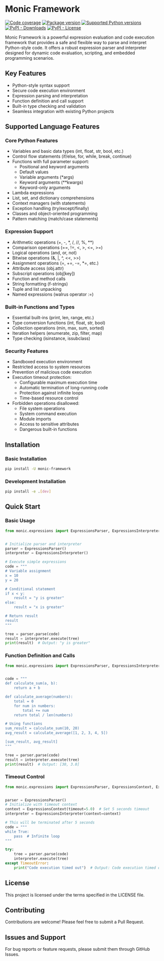 # Monic Framework

<p>
<a href="https://codecov.io/gh/cognica-io/monic-framework" target="_blank"><img src="https://img.shields.io/codecov/c/github/cognica-io/monic-framework?color=%2334D058" alt="Code coverage"></a>
<a href="https://pypi.org/project/monic-framework" target="_blank"><img src="https://img.shields.io/pypi/v/monic-framework?color=%2334D058" alt="Package version"></a>
<a href="https://pypi.org/project/monic-framework" target="_blank"><img src="https://img.shields.io/pypi/pyversions/monic-framework" alt="Supported Python versions"></a>
<a href="https://pypi.org/project/monic-framework" target="_blank"><img src="https://img.shields.io/pypi/dm/monic-framework?color=%2334D058" alt="PyPI - Downloads"></a>
<a href="https://pypi.org/project/monic-framework" target="_blank"><img src="https://img.shields.io/pypi/l/monic-framework?color=%2334D058" alt="PyPI - License"></a>
</p>

Monic Framework is a powerful expression evaluation and code execution framework that provides a safe and flexible way to parse and interpret Python-style code. It offers a robust expression parser and interpreter designed for dynamic code evaluation, scripting, and embedded programming scenarios.

## Key Features

- Python-style syntax support
- Secure code execution environment
- Expression parsing and interpretation
- Function definition and call support
- Built-in type checking and validation
- Seamless integration with existing Python projects

## Supported Language Features

### Core Python Features

- Variables and basic data types (int, float, str, bool, etc.)
- Control flow statements (if/else, for, while, break, continue)
- Functions with full parameter support:
  - Positional and keyword arguments
  - Default values
  - Variable arguments (*args)
  - Keyword arguments (**kwargs)
  - Keyword-only arguments
- Lambda expressions
- List, set, and dictionary comprehensions
- Context managers (with statements)
- Exception handling (try/except/finally)
- Classes and object-oriented programming
- Pattern matching (match/case statements)

### Expression Support

- Arithmetic operations (+, -, *, /, //, %, **)
- Comparison operations (==, !=, <, >, <=, >=)
- Logical operations (and, or, not)
- Bitwise operations (&, |, ^, <<, >>)
- Assignment operations (=, +=, -=, *=, etc.)
- Attribute access (obj.attr)
- Subscript operations (obj[key])
- Function and method calls
- String formatting (f-strings)
- Tuple and list unpacking
- Named expressions (walrus operator :=)

### Built-in Functions and Types

- Essential built-ins (print, len, range, etc.)
- Type conversion functions (int, float, str, bool)
- Collection operations (min, max, sum, sorted)
- Iteration helpers (enumerate, zip, filter, map)
- Type checking (isinstance, issubclass)

### Security Features

- Sandboxed execution environment
- Restricted access to system resources
- Prevention of malicious code execution
- Execution timeout protection:
  - Configurable maximum execution time
  - Automatic termination of long-running code
  - Protection against infinite loops
  - Time-based resource control
- Forbidden operations disallowed:
  - File system operations
  - System command execution
  - Module imports
  - Access to sensitive attributes
  - Dangerous built-in functions

## Installation

### Basic Installation

```bash
pip install -U monic-framework
```

### Development Installation

```bash
pip install -e .[dev]
```

## Quick Start

### Basic Usage

```python
from monic.expressions import ExpressionsParser, ExpressionsInterpreter


# Initialize parser and interpreter
parser = ExpressionsParser()
interpreter = ExpressionsInterpreter()

# Execute simple expressions
code = """
# Variable assignment
x = 10
y = 20

# Conditional statement
if x < y:
    result = "y is greater"
else:
    result = "x is greater"

# Return result
result
"""

tree = parser.parse(code)
result = interpreter.execute(tree)
print(result)  # Output: "y is greater"
```

### Function Definition and Calls

```python
from monic.expressions import ExpressionsParser, ExpressionsInterpreter


code = """
def calculate_sum(a, b):
    return a + b

def calculate_average(numbers):
    total = 0
    for num in numbers:
        total += num
    return total / len(numbers)

# Using functions
sum_result = calculate_sum(10, 20)
avg_result = calculate_average([1, 2, 3, 4, 5])

[sum_result, avg_result]
"""

tree = parser.parse(code)
result = interpreter.execute(tree)
print(result)  # Output: [30, 3.0]
```

### Timeout Control

```python
from monic.expressions import ExpressionsParser, ExpressionsContext, ExpressionsInterpreter


parser = ExpressionsParser()
# Initialize with timeout context
context = ExpressionsContext(timeout=5.0)  # Set 5 seconds timeout
interpreter = ExpressionsInterpreter(context=context)

# This will be terminated after 5 seconds
code = """
while True:
    pass  # Infinite loop
"""

try:
    tree = parser.parse(code)
    interpreter.execute(tree)
except TimeoutError:
    print("Code execution timed out")  # Output: Code execution timed out
```

## License

This project is licensed under the terms specified in the LICENSE file.

## Contributing

Contributions are welcome! Please feel free to submit a Pull Request.

## Issues and Support

For bug reports or feature requests, please submit them through GitHub Issues.

